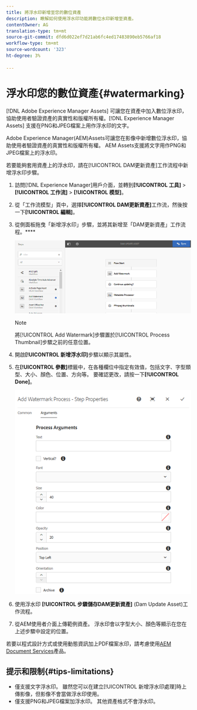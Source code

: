 ```yaml
---
title: 將浮水印新增至您的數位資產
description: 瞭解如何使用浮水印功能將數位水印新增至資產。
contentOwner: AG
translation-type: tm+mt
source-git-commit: dfd6d022ef7d21ab6fc4ed17483890eb5766af18
workflow-type: tm+mt
source-wordcount: '323'
ht-degree: 3%

---
```



# 浮水印您的數位資產{#watermarking}

[!DNL Adobe Experience Manager Assets] 可讓您在資產中加入數位浮水印，協助使用者驗證資產的真實性和版權所有權。[!DNL Experience Manager Assets] 支援在PNG和JPEG檔案上用作浮水印的文字。

Adobe Experience Manager(AEM)Assets可讓您在影像中新增數位浮水印，協助使用者驗證資產的真實性和版權所有權。 AEM Assets支援將文字用作PNG和JPEG檔案上的浮水印。

若要能夠套用資產上的浮水印，請在[!UICONTROL DAM更新資產]工作流程中新增浮水印步驟。

1. 訪問[!DNL Experience Manager]用戶介面，並轉到&#x200B;**[!UICONTROL 工具]** > **[!UICONTROL 工作流]** > **[!UICONTROL 模型]**。
1. 從「工作流模型」頁中，選擇&#x200B;**[!UICONTROL DAM更新資產]**&#x200B;工作流，然後按一下&#x200B;**[!UICONTROL 編輯]**。

1. 從側面板拖曳「新增浮水印」步驟，並將其新增至「DAM更新資產」工作流程。****

   ![在DAM更新資產工作流程中拖曳新增浮水印步驟](assets/add_watermark_step_aem_assets.png)

   >[!NOTE]
   >
   >將[!UICONTROL Add Watermark]步驟置於[!UICONTROL Process Thumbnail]步驟之前的任意位置。

1. 開啟&#x200B;**[!UICONTROL 新增浮水印]**&#x200B;步驟以顯示其屬性。
1. 在&#x200B;**[!UICONTROL 參數]**&#x200B;標籤中，在各種欄位中指定有效值，包括文字、字型類型、大小、顏色、位置、方向等。 要確認更改，請按一下&#x200B;**[!UICONTROL Done]**。

   ![在「資產」的「新增浮水印」步驟中提供引數](assets/arguments_add_watermark_aem_assets.png)

1. 使用浮水印 **[!UICONTROL 步驟儲存DAM更新資產]** (Dam Update Asset)工作流程。
1. 從AEM使用者介面上傳範例資產。 浮水印會以字型大小、顏色等顯示在您在上述步驟中設定的位置。

若要以程式設計方式或使用動態資訊加上PDF檔案水印，請考慮使用[AEM Document Services](/help/forms/using/overview-aem-document-services.md)產品。

## 提示和限制{#tips-limitations}

* 僅支援文字浮水印。 雖然您可以在建立[!UICONTROL 新增浮水印處理]時上傳影像，但影像不會當做浮水印使用。
* 僅支援PNG和JPEG檔案加浮水印。 其他資產格式不會浮水印。
